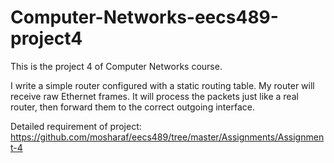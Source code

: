 # Computer-Networks-eecs489-project4

This is the project 4 of Computer Networks course.

I write a simple router configured with a static routing table. My router will receive raw Ethernet frames. It will process the packets just like a real router, then forward them to the correct outgoing interface.

Detailed requirement of project: https://github.com/mosharaf/eecs489/tree/master/Assignments/Assignment-4
